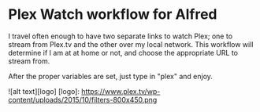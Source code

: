 # Plex Watch workflow for Alfred

I travel often enough to have two separate links to watch Plex; one to stream from Plex.tv and the other over my local network. This workflow will determine if I am at at home or not, and choose the appropriate URL to stream from.

After the proper variables are set, just type in "plex" and enjoy.

![alt text][logo]
[logo]: https://www.plex.tv/wp-content/uploads/2015/10/filters-800x450.png